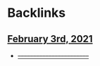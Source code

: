 
# Backlinks
## [February 3rd, 2021](<February 3rd, 2021.md>)
- [–––––––––––––––––––––––](<–––––––––––––––––––––––.md>)

